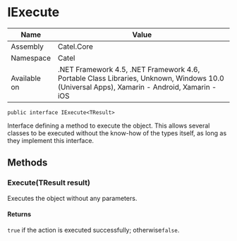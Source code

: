 

# IExecute

Name|Value
---|---
Assembly|Catel.Core
Namespace|Catel
Available on|.NET Framework 4.5, .NET Framework 4.6, Portable Class Libraries, Unknown, Windows 10.0 (Universal Apps), Xamarin - Android, Xamarin - iOS

```
public interface IExecute<TResult>
```

Interface defining a method to execute the object. This allows several classes to be executed without the know-how of the types itself, as long as they implement this interface.



## Methods

### Execute(TResult result)

Executes the object without any parameters.

#### Returns

`true` if the action is executed successfully; otherwise`false`.



